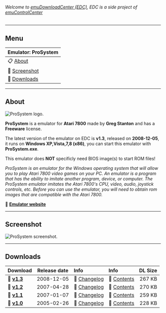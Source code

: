 ###### Welcome to [emuDownloadCenter (EDC)](https://github.com/PhoenixInteractiveNL/emuDownloadCenter/wiki/), EDC is a side project of [emuControlCenter](https://github.com/PhoenixInteractiveNL/emuControlCenter/wiki/)
***
## Menu
| **Emulator: ProSystem** |
|:---------|
| :clipboard: [About](#about) |
| :sunrise: [Screenshot](#screenshot) |
| :floppy_disk: [Downloads](#downloads) |
***
## About
![](https://github.com/PhoenixInteractiveNL/emuDownloadCenter/wiki/images_emulator/prosystem_logo_200.jpg "ProSystem logo.")

**ProSystem** is a emulator for **Atari 7800** made by **Greg Stanton** and has a **Freeware** license.

The latest version of the emulator on EDC is **v1.3**, released on **2008-12-05**, it runs on **Windows XP,Vista,7,8 (x86)**, you can start this emulator with **ProSystem.exe**.

This emulator does **NOT** specificly need BIOS image(s) to start ROM files!

_ProSystem is an emulator for the Windows operating system that will allow you to play Atari 7800 video games on your PC. An emulator is a program that has the ability to imitate another program, device, or computer. The ProSystem emulator imitates the Atari 7800's CPU, video, audio, joystick controls, etc. Before you can use the emulator, you will need to obtain rom images that are compatible with the Atari 7800._

:link: [**Emulator website**](http://home.comcast.net/~gscottstanton/)
***
## Screenshot
![](https://raw.githubusercontent.com/PhoenixInteractiveNL/emuDownloadCenter/master/hooks/prosystem/screen.jpg "ProSystem screenshot.")
***
## Downloads
| Download | Release date  | Info       | Info       | DL Size    |
|:---------|:-------------:|:-----------|:-----------|-----------:|
| :floppy_disk: [**v1.3**](https://github.com/PhoenixInteractiveNL/edc-repo0001/raw/master/prosystem/1.3.7z) | 2008-12-05 | :page_facing_up: [Changelog](https://github.com/PhoenixInteractiveNL/edc-repo0001/blob/master/prosystem/1.3_changelog.txt) | :mag_right: [Contents](https://github.com/PhoenixInteractiveNL/edc-repo0001/blob/master/prosystem/1.3_contents.txt) | 267 KB |
| :floppy_disk: [**v1.2**](https://github.com/PhoenixInteractiveNL/edc-repo0001/raw/master/prosystem/1.2.7z) | 2007-04-28 | :page_facing_up: [Changelog](https://github.com/PhoenixInteractiveNL/edc-repo0001/blob/master/prosystem/1.2_changelog.txt) | :mag_right: [Contents](https://github.com/PhoenixInteractiveNL/edc-repo0001/blob/master/prosystem/1.2_contents.txt) | 270 KB |
| :floppy_disk: [**v1.1**](https://github.com/PhoenixInteractiveNL/edc-repo0001/raw/master/prosystem/1.1.7z) | 2007-01-07 | :page_facing_up: [Changelog](https://github.com/PhoenixInteractiveNL/edc-repo0001/blob/master/prosystem/1.1_changelog.txt) | :mag_right: [Contents](https://github.com/PhoenixInteractiveNL/edc-repo0001/blob/master/prosystem/1.1_contents.txt) | 259 KB |
| :floppy_disk: [**v1.0**](https://github.com/PhoenixInteractiveNL/edc-repo0001/raw/master/prosystem/1.0.7z) | 2005-02-26 | :page_facing_up: [Changelog](https://github.com/PhoenixInteractiveNL/edc-repo0001/blob/master/prosystem/1.0_changelog.txt) | :mag_right: [Contents](https://github.com/PhoenixInteractiveNL/edc-repo0001/blob/master/prosystem/1.0_contents.txt) | 228 KB |
